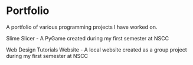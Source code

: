 # Portfolio
A portfolio of various programming projects I have worked on.



Slime Slicer - A PyGame created during my first semester at NSCC

Web Design Tutorials Website - A local website created as a group project during my first semester at NSCC
